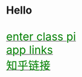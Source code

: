 <h1>Hello</h1>



<br>
<a href="classpai://meeting/join?id=12345"><span style="color:green;font-size:30">enter class pi</span></a>

<br>
<a href="https://lwf2001.lewei.site/join"><span style="color:green;font-size:30">app links</span></a>


<br>
<a href="zhihu://answers/1678848986?open=1&utm_source=wechat_session&utm_medium=social&utm_oi=874960512205623296&utm_content=group2_Answer&utm_campaign=shareopn&yyb_ckey=CK1430255776739&launch_button=auto_notif&fallback_url=https%3A%2F%2Fwww.zhihu.com%2Foia%2Fanswers%2F1678848986%3Fopen%3D1%26utm_source%3Dwechat_session%26utm_medium%3Dsocial%26utm_oi%3D874960512205623296%26utm_content%3Dgroup2_Answer%26utm_campaign%3Dshareopn%26yyb_ckey%3DCK1430255776739%26launch_button%3Dauto_notif%26fallback_url%3Dhttps%253A%252F%252Foia.zhihu.com%252Fanswers%252F1678848986%253Futm_source%253Dwechat_session%2526utm_medium%253Dsocial%2526utm_oi%253D874960512205623296%2526utm_content%253Dgroup2_Answer%2526utm_campaign%253Dshareopn%2526yyb_ckey%253DCK1430255776739%2526launch_button%253Dauto_notif"><span style="color:green;font-size:30">知乎链接</span></a>
